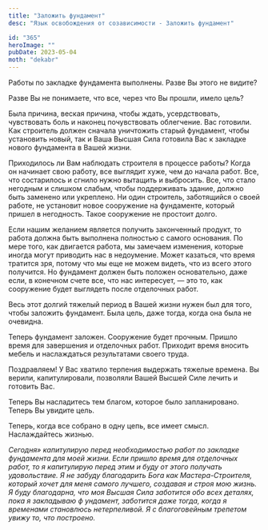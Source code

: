 ```yaml
---
title: "Заложить фундамент"
desc: "Язык освобождения от созависимости - Заложить фундамент"

id: "365"
heroImage: ""
pubDate: 2023-05-04
moth: "dekabr"
---
```


Работы по закладке фундамента выполнены. Разве Вы этого не видите?

Разве Вы не понимаете, что все, через что Вы прошли, имело цель?

Была причина, веская причина, чтобы ждать, усердствовать, чувствовать боль и
наконец почувствовать облегчение. Вас готовили. Как строитель должен сначала
уничтожить старый фундамент, чтобы установить новый, так и Ваша Высшая Сила
готовила Вас к закладке нового фундамента в Вашей жизни.

Приходилось ли Вам наблюдать строителя в процессе работы? Когда он начинает
свою работу, все выглядит хуже, чем до начала работ. Все, что состарилось и
сгнило нужно вытащить и выбросить. Все, что стало негодным и слишком слабым,
чтобы поддерживать здание, должно быть заменено или укреплено. Ни один
строитель, заботящийся о своей работе, не установит новое сооружение на
фундаменте, который пришел в негодность. Такое сооружение не простоит долго.

Если нашим желанием является получить законченный продукт, то работа должна
быть выполнена полностью с самого основания. По мере того, как двигается
работа, мы замечаем изменения, которые иногда могут приводить нас в
недоумение. Может казаться, что время тратится зря, потому что мы еще не можем
видеть, что из всего этого получится. Но фундамент должен быть положен
основательно, даже если, в конечном счете все, что нас интересует, — это то,
как сооружение будет выглядеть после отделочных работ.

Весь этот долгий тяжелый период в Вашей жизни нужен был для того, чтобы
заложить фундамент. Была цель, даже тогда, когда она была не очевидна.

Теперь фундамент заложен. Сооружение будет прочным. Пришло время для
завершения и отделочных работ. Приходит время вносить мебель и наслаждаться
результатами своего труда.

Поздравляем! У Вас хватило терпения выдержать тяжелые времена. Вы верили,
капитулировали, позволяли Вашей Высшей Силе лечить и готовить Вас.

Теперь Вы насладитесь тем благом, которое было запланировано. Теперь Вы
увидите цель.

Теперь, когда все собрано в одну цепь, все имеет смысл. Наслаждайтесь жизнью.

_Сегодня»_ _капитулирую_ _перед_ _необходимостью_ _работ_ _по_ _закладке_
_фундамента_ _для_ _моей_ _жизни._ _Если_ _пришло_ _время_ _для_ _отделочных_
_работ,_ _то_ _я_ _капитулирую_ _перед_ _этим_ _и_ _буду_ _от_ _этого_
_получать_ _удовольствие._ _Я_ _не_ _забуду_ _благодарить_ _Бога_ _как_
_Мастера-Строителя,_ _который_ _хочет_ _для_ _меня_ _самого_ _лучшего,_
_создавая_ _и_ _строя_ _мою_ _жизнь._ _Я_ _буду_ _благодарна,_ _что_ _моя_
_Высшая_ _Сила_ _заботится_ _обо_ _всех_ _деталях,_ _пока_ _я_ _закладываю_
_ф_ _ундамент,_ _заботится_ _даже_ _тогда,_ _когда_ _я_ _временами_
_становлюсь_ _нетерпеливой._ _Я_ _с_ _благоговейным_ _трепетом_ _увижу_ _то,_
_что_ _построено._
